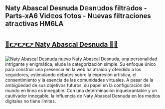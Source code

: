 ## Naty Abascal Desnuda D𝚎sn𝚞dos filtr𝚊dos - Parts-xA6 Vid𝚎os f𝚘tos - N𝚞evas filtr𝚊ciones atr𝚊ctivas HM6LA

# <h2><a href="http://mb79wb.tromn.icu/?c=Naty+Abascal+Desnuda">🔗👉👉👉 Naty Abascal Desnuda 🔗🔗</a></h2>

[![Naty Abascal Desnuda nuevo](https://i.imgur.com/pEAQMta.gif)](http://mb79wb.tromn.icu/?c=Naty+Abascal+Desnuda)
Naty Abascal Desnuda, una personalidad intrigante y enigmática, elude la categorización simple. Su enfoque único para construir una presencia en la web ha atraído y ofendido a los seguidores, estimulando debates sobre la expresión artística, el consentimiento y la esencia de las comunidades virtuales. A pesar de la ambigüedad de sus objetivos futuros, su papel en la configuración del mundo en línea es innegable. Con una determinación inquebrantable y un cautivador innegable, la influencia de Naty Abascal Desnuda en los medios digitales no tiene límites.
